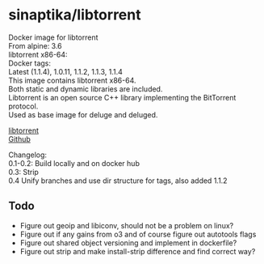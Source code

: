 # sinaptika/libtorrent
Docker image for libtorrent  
From alpine: 3.6  
libtorrent x86-64:  
Docker tags:  
Latest (1.1.4), 1.0.11, 1.1.2, 1.1.3, 1.1.4  
This image contains libtorrent x86-64.  
Both static and dynamic libraries are included.  
Libtorrent is an open source C++ library implementing the BitTorrent protocol.  
Used as base image for deluge and deluged.  

[libtorrent](http://www.libtorrent.org/)  
[Github](https://github.com/git-sinaptika/libtorrent)

Changelog:  
0.1-0.2: Build locally and on docker hub  
0.3: Strip  
0.4 Unify branches and use dir structure for tags, also added 1.1.2

## Todo
- Figure out geoip and libiconv, should not be a problem on linux?
- Figure out if any gains from o3 and of course figure out autotools flags
- Figure out shared object versioning and implement in dockerfile?
- Figure out strip and make install-strip difference and find correct way?
